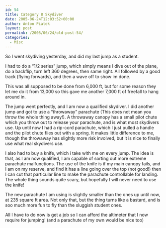 ```yaml
---
id: 54
title: Category 8 Skydiver
date: 2005-06-24T12:03:52+00:00
author: Anton Piatek
layout: post
permalink: /2005/06/24/old-post-54/
categories:
  - Misc
---
```

So I went skydiving yesterday, and did my last jump as a student.

I had to do a &#8220;1/2 series&#8221; jump, which simply means I dive out of the plane, do a backflip, turn left 360 degrees, then same right. All followed by a good track (flying forwards), and then a wave off to show im done.

This was all supposed to be done from 6,000 ft, but for some reason they let me do it from 13,000 so this gave me another 7,000 ft of freefall to hang around in.

The jump went perfectly, and I am now a qualified skydiver. I did another jump and got to use a &#8220;throwaway&#8221; parachute (This does not mean you throw the whole thing away!). A throwaway canopy has a small pilot chute which you throw out to release your parachute, and is what most skydivers use. Up until now I had a rip-cord parachute, which I just pulled a handle and the pilot chute flies out with a spring. It makes little difference to me, though the throwaway has slightly more risk involved, but it is nice to finally use what real skydivers use.

I also had to buy a knife, which i take with me on every jump. The idea is that, as I am now qualified, I am capable of sorting out more extreme parachute malfunctions. The use of the knife is if my main canopy fails, and I am on my reserve, and find it has a line going over the top (not good!) then I can cut that particular line to make the parachute controllable for landing. The whole thing sounds quite scary, but hopefully I will never need to use the knife!

The new parachute I am using is slightly smaller than the ones up until now, at 235 square ft area. Not only that, but the thing turns like a bastard, and is soo much more fun to fly than the sluggish student ones.

All I have to do now is get a job so I can afford the altimeter that I now require for jumping! (and a parachute of my own would be nice too)  
<!--break-->